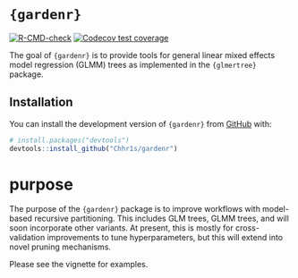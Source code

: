 
<!-- README.md is generated from README.Rmd. Please edit that file -->

# `{gardenr}`

<!-- badges: start -->

[![R-CMD-check](https://github.com/Chhr1s/gardenr/workflows/R-CMD-check/badge.svg)](https://github.com/Chhr1s/gardenr/actions)
[![Codecov test
coverage](https://codecov.io/gh/Chhr1s/gardenr/branch/main/graph/badge.svg)](https://app.codecov.io/gh/Chhr1s/gardenr?branch=main)
<!-- badges: end -->

The goal of `{gardenr}` is to provide tools for general linear mixed
effects model regression (GLMM) trees as implemented in the
`{glmertree}` package.

## Installation

You can install the development version of `{gardenr}` from
[GitHub](https://github.com/) with:

``` r
# install.packages("devtools")
devtools::install_github("Chhr1s/gardenr")
```

# purpose

The purpose of the `{gardenr}` package is to improve workflows with
model-based recursive partitioning. This includes GLM trees, GLMM trees,
and will soon incorporate other variants. At present, this is mostly for
cross-validation improvements to tune hyperparameters, but this will
extend into novel pruning mechanisms.

Please see the vignette for examples.
